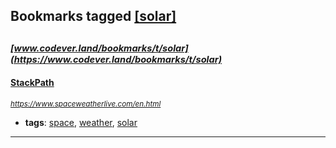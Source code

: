## Bookmarks tagged [[solar]](https://www.codever.land/search?q=[solar])

_<sup><sup>[www.codever.land/bookmarks/t/solar](https://www.codever.land/bookmarks/t/solar)</sup></sup>_
---
#### [StackPath](https://www.spaceweatherlive.com/en.html)
_<sup>https://www.spaceweatherlive.com/en.html</sup>_

* **tags**: [space](../tagged/space.md), [weather](../tagged/weather.md), [solar](../tagged/solar.md)
---
